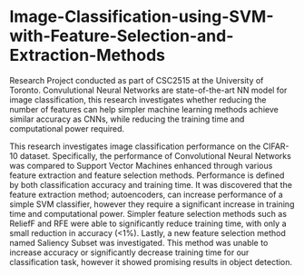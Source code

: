 # Image-Classification-using-SVM-with-Feature-Selection-and-Extraction-Methods
Research Project conducted as part of CSC2515 at the University of Toronto. Convulutional Neural Networks are state-of-the-art NN model for image classification, this research investigates whether reducing the number of features can help simpler machine learning methods achieve similar accuracy as CNNs, while reducing the training time and computational power required.

This research investigates image classification performance on the CIFAR-10 dataset. Specifically, the performance of Convolutional Neural Networks was compared to Support Vector Machines enhanced through various feature extraction and feature selection methods. Performance is defined by both classification accuracy and training time. It was discovered that the feature extraction method; autoencoders, can increase performance of a simple SVM classifier, however they require a significant increase in training time and computational power. Simpler feature selection methods such as ReliefF and RFE were able to significantly reduce training time, with only a small reduction in accuracy (<1%). Lastly, a new feature selection method named Saliency Subset was investigated. This method was unable to increase accuracy or significantly decrease training time for our classification task, however it showed promising results in object detection.
